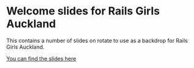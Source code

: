 Welcome slides for Rails Girls Auckland
======================

This contains a number of slides on rotate to use as a backdrop for Rails Girls Auckland.

[You can find the slides here](http://railsgirlsauckland.github.io/rgwelcome)
